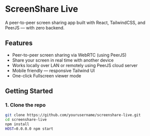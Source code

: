 # ScreenShare Live

A peer-to-peer screen sharing app built with React, TailwindCSS, and PeerJS — with zero backend.

## Features

- Peer-to-peer screen sharing via WebRTC (using PeerJS)
- Share your screen in real time with another device
- Works locally over LAN or remotely using PeerJS cloud server
- Mobile friendly — responsive Tailwind UI
- One-click Fullscreen viewer mode

## Getting Started

### 1. Clone the repo

```bash
git clone https://github.com/yourusername/screenshare-live.git
cd screenshare-live
npm install
HOST=0.0.0.0 npm start
